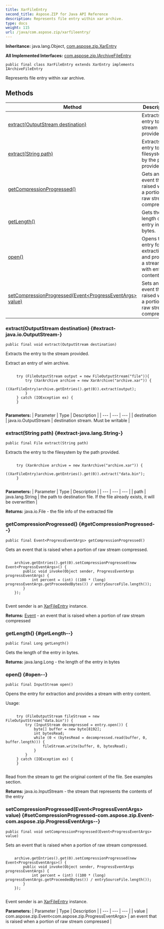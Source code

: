 ```yaml
---
title: XarFileEntry
second_title: Aspose.ZIP for Java API Reference
description: Represents file entry within xar archive.
type: docs
weight: 115
url: /java/com.aspose.zip/xarfileentry/
---
```


**Inheritance:**
java.lang.Object, [com.aspose.zip.XarEntry](../../com.aspose.zip/xarentry)

**All Implemented Interfaces:**
[com.aspose.zip.IArchiveFileEntry](../../com.aspose.zip/iarchivefileentry)
```
public final class XarFileEntry extends XarEntry implements IArchiveFileEntry
```

Represents file entry within xar archive.
## Methods

| Method | Description |
| --- | --- |
| [extract(OutputStream destination)](#extract-java.io.OutputStream-) | Extracts the entry to the stream provided. |
| [extract(String path)](#extract-java.lang.String-) | Extracts the entry to the filesystem by the path provided. |
| [getCompressionProgressed()](#getCompressionProgressed--) | Gets an event that is raised when a portion of raw stream compressed. |
| [getLength()](#getLength--) | Gets the length of the entry in bytes. |
| [open()](#open--) | Opens the entry for extraction and provides a stream with entry content. |
| [setCompressionProgressed(Event&lt;ProgressEventArgs&gt; value)](#setCompressionProgressed-com.aspose.zip.Event-com.aspose.zip.ProgressEventArgs--) | Sets an event that is raised when a portion of raw stream compressed. |
### extract(OutputStream destination) {#extract-java.io.OutputStream-}
```
public final void extract(OutputStream destination)
```


Extracts the entry to the stream provided.

Extract an entry of wim archive.

```

     try (FileOutputStream output = new FileOutputStream("file")){
         try (XarArchive archive = new XarArchive("archive.xar")) {
             ((XarFileEntry)archive.getEntries().get(0)).extract(output);
         }
     } catch (IOException ex) {
     }
 
```



**Parameters:**
| Parameter | Type | Description |
| --- | --- | --- |
| destination | java.io.OutputStream | destination stream. Must be writable |

### extract(String path) {#extract-java.lang.String-}
```
public final File extract(String path)
```


Extracts the entry to the filesystem by the path provided.

```

     try (XarArchive archive = new XarArchive("archive.xar")) {
         ((XarFileEntry)archive.getEntries().get(0)).extract("data.bin");
     }
 
```



**Parameters:**
| Parameter | Type | Description |
| --- | --- | --- |
| path | java.lang.String | the path to destination file. If the file already exists, it will be overwritten |

**Returns:**
java.io.File - the file info of the extracted file
### getCompressionProgressed() {#getCompressionProgressed--}
```
public final Event<ProgressEventArgs> getCompressionProgressed()
```


Gets an event that is raised when a portion of raw stream compressed.

```

    archive.getEntries().get(0).setCompressionProgressed(new Event<ProgressEventArgs>() {
        public void invoke(Object sender, ProgressEventArgs progressEventArgs) {
            int percent = (int) ((100 * (long) progressEventArgs.getProceededBytes()) / entrySourceFile.length());
        }
    });
 
```

Event sender is an [XarFileEntry](../../com.aspose.zip/xarfileentry) instance.

**Returns:**
[Event](../../com.aspose.zip/event) - an event that is raised when a portion of raw stream compressed
### getLength() {#getLength--}
```
public final Long getLength()
```


Gets the length of the entry in bytes.

**Returns:**
java.lang.Long - the length of the entry in bytes
### open() {#open--}
```
public final InputStream open()
```


Opens the entry for extraction and provides a stream with entry content.

Usage:

```

     try (FileOutputStream fileStream = new FileOutputStream("data.bin")) {
         try (InputStream decompressed = entry.open()) {
             byte[] buffer = new byte[8192];
             int bytesRead;
             while (0 < (bytesRead = decompressed.read(buffer, 0, buffer.length))) {
                 fileStream.write(buffer, 0, bytesRead);
             }
         }
     } catch (IOException ex) {
     }
 
```

Read from the stream to get the original content of the file. See examples section.

**Returns:**
java.io.InputStream - the stream that represents the contents of the entry
### setCompressionProgressed(Event&lt;ProgressEventArgs&gt; value) {#setCompressionProgressed-com.aspose.zip.Event-com.aspose.zip.ProgressEventArgs--}
```
public final void setCompressionProgressed(Event<ProgressEventArgs> value)
```


Sets an event that is raised when a portion of raw stream compressed.

```

    archive.getEntries().get(0).setCompressionProgressed(new Event<ProgressEventArgs>() {
        public void invoke(Object sender, ProgressEventArgs progressEventArgs) {
            int percent = (int) ((100 * (long) progressEventArgs.getProceededBytes()) / entrySourceFile.length());
        }
    });
 
```

Event sender is an [XarFileEntry](../../com.aspose.zip/xarfileentry) instance.

**Parameters:**
| Parameter | Type | Description |
| --- | --- | --- |
| value | com.aspose.zip.Event&lt;com.aspose.zip.ProgressEventArgs&gt; | an event that is raised when a portion of raw stream compressed |

